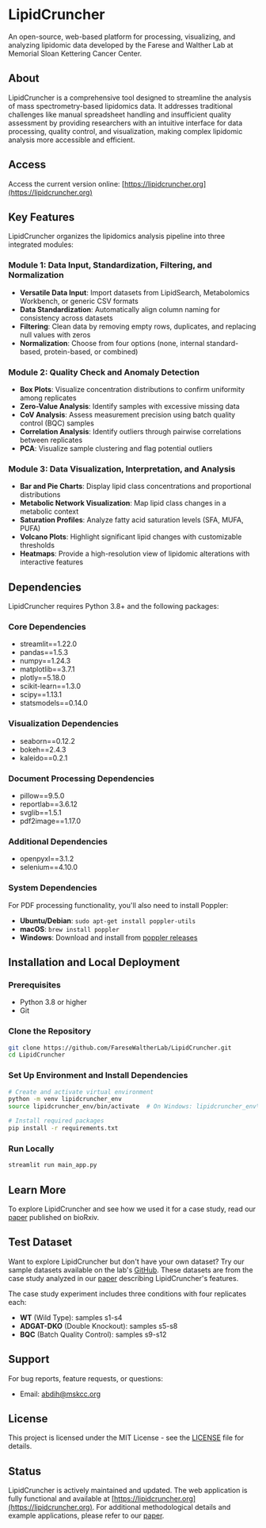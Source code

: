 # LipidCruncher
An open-source, web-based platform for processing, visualizing, and analyzing lipidomic data developed by the Farese and Walther Lab at Memorial Sloan Kettering Cancer Center.

## About
LipidCruncher is a comprehensive tool designed to streamline the analysis of mass spectrometry-based lipidomics data. It addresses traditional challenges like manual spreadsheet handling and insufficient quality assessment by providing researchers with an intuitive interface for data processing, quality control, and visualization, making complex lipidomic analysis more accessible and efficient.

## Access
Access the current version online: [https://lipidcruncher.org](https://lipidcruncher.org)

## Key Features
LipidCruncher organizes the lipidomics analysis pipeline into three integrated modules:

### Module 1: Data Input, Standardization, Filtering, and Normalization
* **Versatile Data Input**: Import datasets from LipidSearch, Metabolomics Workbench, or generic CSV formats
* **Data Standardization**: Automatically align column naming for consistency across datasets
* **Filtering**: Clean data by removing empty rows, duplicates, and replacing null values with zeros
* **Normalization**: Choose from four options (none, internal standard-based, protein-based, or combined)

### Module 2: Quality Check and Anomaly Detection
* **Box Plots**: Visualize concentration distributions to confirm uniformity among replicates
* **Zero-Value Analysis**: Identify samples with excessive missing data
* **CoV Analysis**: Assess measurement precision using batch quality control (BQC) samples
* **Correlation Analysis**: Identify outliers through pairwise correlations between replicates
* **PCA**: Visualize sample clustering and flag potential outliers

### Module 3: Data Visualization, Interpretation, and Analysis
* **Bar and Pie Charts**: Display lipid class concentrations and proportional distributions
* **Metabolic Network Visualization**: Map lipid class changes in a metabolic context
* **Saturation Profiles**: Analyze fatty acid saturation levels (SFA, MUFA, PUFA)
* **Volcano Plots**: Highlight significant lipid changes with customizable thresholds
* **Heatmaps**: Provide a high-resolution view of lipidomic alterations with interactive features

## Dependencies
LipidCruncher requires Python 3.8+ and the following packages:

### Core Dependencies
* streamlit==1.22.0
* pandas==1.5.3
* numpy==1.24.3
* matplotlib==3.7.1
* plotly==5.18.0
* scikit-learn==1.3.0
* scipy==1.13.1
* statsmodels==0.14.0

### Visualization Dependencies
* seaborn==0.12.2
* bokeh==2.4.3
* kaleido==0.2.1

### Document Processing Dependencies
* pillow==9.5.0
* reportlab==3.6.12
* svglib==1.5.1
* pdf2image==1.17.0

### Additional Dependencies
* openpyxl==3.1.2
* selenium==4.10.0

### System Dependencies
For PDF processing functionality, you'll also need to install Poppler:
- **Ubuntu/Debian**: `sudo apt-get install poppler-utils`
- **macOS**: `brew install poppler`
- **Windows**: Download and install from [poppler releases](https://github.com/oschwartz10612/poppler-windows/releases)

## Installation and Local Deployment
### Prerequisites
* Python 3.8 or higher
* Git

### Clone the Repository
```bash
git clone https://github.com/FareseWaltherLab/LipidCruncher.git
cd LipidCruncher
```

### Set Up Environment and Install Dependencies
```bash
# Create and activate virtual environment
python -m venv lipidcruncher_env
source lipidcruncher_env/bin/activate  # On Windows: lipidcruncher_env\Scripts\activate

# Install required packages
pip install -r requirements.txt
```

### Run Locally
```bash
streamlit run main_app.py
```

## Learn More
To explore LipidCruncher and see how we used it for a case study, read our [paper](https://www.biorxiv.org/content/10.1101/2025.04.28.650893v1) published on bioRxiv.

## Test Dataset
Want to explore LipidCruncher but don't have your own dataset? Try our sample datasets available on the lab's [GitHub](https://github.com/FareseWaltherLab/LipidCruncher/tree/main/sample_datasets). These datasets are from the case study analyzed in our [paper](https://www.biorxiv.org/content/10.1101/2025.04.28.650893v1) describing LipidCruncher's features.

The case study experiment includes three conditions with four replicates each:
* **WT** (Wild Type): samples s1-s4
* **ADGAT-DKO** (Double Knockout): samples s5-s8
* **BQC** (Batch Quality Control): samples s9-s12

## Support
For bug reports, feature requests, or questions:
- Email: abdih@mskcc.org

## License
This project is licensed under the MIT License - see the [LICENSE](LICENSE) file for details.

## Status
LipidCruncher is actively maintained and updated. The web application is fully functional and available at [https://lipidcruncher.org](https://lipidcruncher.org). For additional methodological details and example applications, please refer to our [paper](https://www.biorxiv.org/content/10.1101/2025.04.28.650893v1).